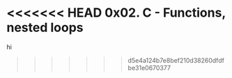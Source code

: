 <<<<<<< HEAD
0x02. C - Functions, nested loops
=======
hi
>>>>>>> d5e4a124b7e8bef210d38260dfdfbe31e0670377
